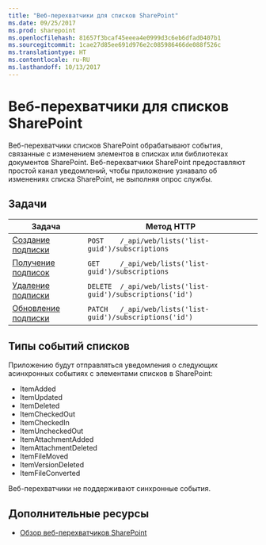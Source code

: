 ```yaml
---
title: "Веб-перехватчики для списков SharePoint"
ms.date: 09/25/2017
ms.prod: sharepoint
ms.openlocfilehash: 81657f3bcaf45eeea4e0999d3c6eb6dfad0407b1
ms.sourcegitcommit: 1cae27d85ee691d976e2c085986466de088f526c
ms.translationtype: HT
ms.contentlocale: ru-RU
ms.lasthandoff: 10/13/2017
---
```

# <a name="sharepoint-list-webhooks"></a>Веб-перехватчики для списков SharePoint

Веб-перехватчики списков SharePoint обрабатывают события, связанные с изменением элементов в списках или библиотеках документов SharePoint. Веб-перехватчики SharePoint предоставляют простой канал уведомлений, чтобы приложение узнавало об изменениях списка SharePoint, не выполняя опрос службы.

## <a name="tasks"></a>Задачи
| Задача                                                | Метод HTTP                                                  |
|-----------------------------------------------------|--------------------------------------------------------------|
| [Создание подписки](./create-subscription.md) | `POST    /_api/web/lists('list-guid')/subscriptions`         |
| [Получение подписок](./get-subscription.md)          | `GET     /_api/web/lists('list-guid')/subscriptions`         |
| [Удаление подписки](./delete-subscription.md)       | `DELETE  /_api/web/lists('list-guid')/subscriptions('id')`   |
| [Обновление подписки](./update-subscription.md)     | `PATCH   /_api/web/lists('list-guid')/subscriptions('id')`   |

## <a name="list-event-types"></a>Типы событий списков
Приложению будут отправляться уведомления о следующих асинхронных событиях с элементами списков в SharePoint:

* ItemAdded
* ItemUpdated
* ItemDeleted
* ItemCheckedOut
* ItemCheckedIn
* ItemUncheckedOut
* ItemAttachmentAdded
* ItemAttachmentDeleted
* ItemFileMoved
* ItemVersionDeleted
* ItemFileConverted

Веб-перехватчики не поддерживают синхронные события.

## <a name="additional-resources"></a>Дополнительные ресурсы

* [Обзор веб-перехватчиков SharePoint](../overview-sharepoint-webhooks.md)

